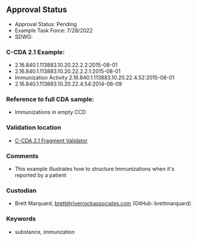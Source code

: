 ## Approval Status 

* Approval Status: Pending 
* Example Task Force: 7/28/2022
* SDWG: 

### C-CDA 2.1 Example:


* 2.16.840.1.113883.10.20.22.2.2:2015-08-01
* 2.16.840.1.113883.10.20.22.2.2.1:2015-08-01
* Immunization Activity 2.16.840.1.113883.10.20.22.4.52:2015-08-01
* 2.16.840.1.113883.10.20.22.4.54:2014-06-09

### Reference to full CDA sample:
* Immunizations in empty CCD


### Validation location

* [C-CDA 2.1 Fragment Validator](http://ccda.io/)


### Comments

* This example illustrates how to structure Immunizations when it's reported by a patient
### Custodian

*  Brett Marquard, brett@riverrockassociates.com (GitHub: brettmarquard)
### Keywords

* substance, immunzation
